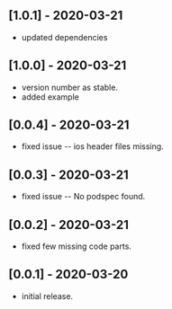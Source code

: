 ## [1.0.1] - 2020-03-21

- updated dependencies

## [1.0.0] - 2020-03-21

- version number as stable.
- added example

## [0.0.4] - 2020-03-21

- fixed issue -- ios header files missing.

## [0.0.3] - 2020-03-21

- fixed issue -- No podspec found.

## [0.0.2] - 2020-03-21

- fixed few missing code parts.

## [0.0.1] - 2020-03-20

- initial release.
